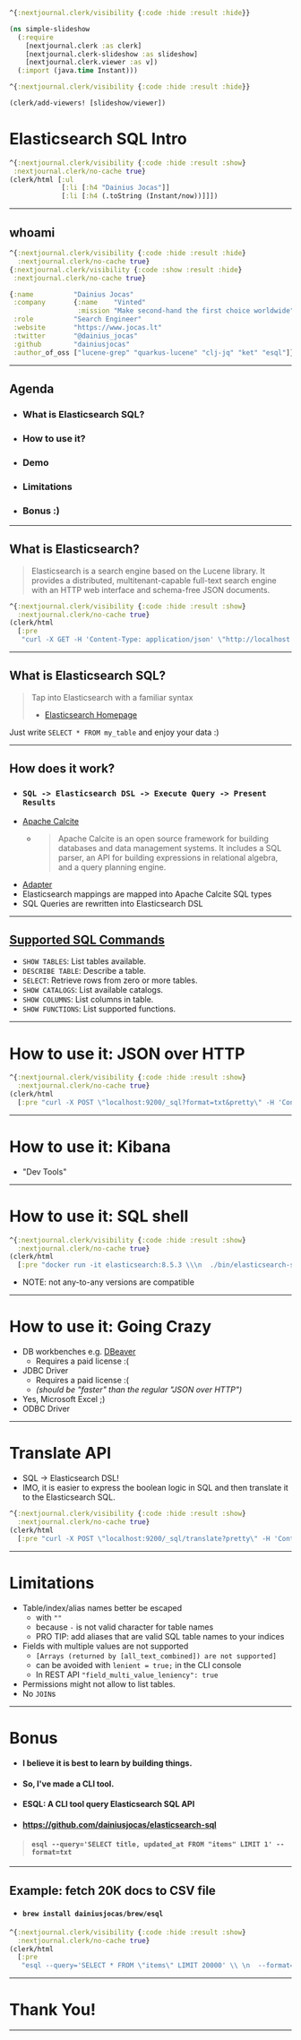 ```clojure
^{:nextjournal.clerk/visibility {:code :hide :result :hide}}

(ns simple-slideshow
  (:require
    [nextjournal.clerk :as clerk]
    [nextjournal.clerk-slideshow :as slideshow]
    [nextjournal.clerk.viewer :as v])
  (:import (java.time Instant)))

^{:nextjournal.clerk/visibility {:code :hide :result :hide}}

(clerk/add-viewers! [slideshow/viewer])
```

# Elasticsearch SQL Intro

```clojure
^{:nextjournal.clerk/visibility {:code :hide :result :show}
 :nextjournal.clerk/no-cache true}
(clerk/html [:ul
             [:li [:h4 "Dainius Jocas"]]
             [:li [:h4 (.toString (Instant/now))]]])
```
---

## whoami

```clojure
^{:nextjournal.clerk/visibility {:code :hide :result :hide}
  :nextjournal.clerk/no-cache true}
{:nextjournal.clerk/visibility {:code :show :result :hide}
 :nextjournal.clerk/no-cache true}
```

```clojure
{:name          "Dainius Jocas"
 :company       {:name    "Vinted"
                 :mission "Make second-hand the first choice worldwide"}
 :role          "Search Engineer"
 :website       "https://www.jocas.lt"
 :twitter       "@dainius_jocas"
 :github        "dainiusjocas"
 :author_of_oss ["lucene-grep" "quarkus-lucene" "clj-jq" "ket" "esql"]}
```

---

## Agenda

- ### What is Elasticsearch SQL?
- ### How to use it?
- ### Demo
- ### Limitations
- ### Bonus :)

---

## What is Elasticsearch?

> Elasticsearch is a search engine based on the Lucene library. It provides a distributed, multitenant-capable full-text search engine with an HTTP web interface and schema-free JSON documents.

```clojure
^{:nextjournal.clerk/visibility {:code :hide :result :show}
  :nextjournal.clerk/no-cache true}
(clerk/html
  [:pre
   "curl -X GET -H 'Content-Type: application/json' \"http://localhost:9200/items/_search\" -d'\n{\n  \"query\": {\n    \"multi_match\" : {\n      \"query\":    \"this is a test\", \n      \"fields\": [ \"subject\", \"message\" ] \n    }\n  }\n}'"])
```

---

## What is Elasticsearch SQL?

> Tap into Elasticsearch with a familiar syntax
> - [Elasticsearch Homepage](https://www.elastic.co/what-is/elasticsearch-sql)

Just write `SELECT * FROM my_table` and enjoy your data :)


---

## How does it work?

- ### `SQL -> Elasticsearch DSL -> Execute Query -> Present Results`
- [Apache Calcite](https://calcite.apache.org)
  - > Apache Calcite is an open source framework for building databases and data management systems. It includes a SQL parser, an API for building expressions in relational algebra, and a query planning engine.
- [Adapter](https://calcite.apache.org/docs/elasticsearch_adapter.html)
- Elasticsearch mappings are mapped into Apache Calcite SQL types
- SQL Queries are rewritten into Elasticsearch DSL

---

## [Supported SQL Commands](https://www.elastic.co/guide/en/elasticsearch/reference/current/sql-commands.html)

- `SHOW TABLES`: List tables available.
- `DESCRIBE TABLE`: Describe a table.
- `SELECT`: Retrieve rows from zero or more tables.
- `SHOW CATALOGS`: List available catalogs.
- `SHOW COLUMNS`: List columns in table.
- `SHOW FUNCTIONS`: List supported functions.

---

# How to use it: JSON over HTTP

```clojure
^{:nextjournal.clerk/visibility {:code :hide :result :show}
  :nextjournal.clerk/no-cache true}
(clerk/html 
  [:pre "curl -X POST \"localhost:9200/_sql?format=txt&pretty\" -H 'Content-Type: application/json' -d'\n{\n  \"query\": \"SELECT * FROM library WHERE release_date < \\u00272000-01-01\\u0027\"\n}\n'\n"])
```

---

# How to use it: Kibana

- "Dev Tools"

---

# How to use it: SQL shell


```clojure
^{:nextjournal.clerk/visibility {:code :hide :result :show}
  :nextjournal.clerk/no-cache true}
(clerk/html 
  [:pre "docker run -it elasticsearch:8.5.3 \\\n  ./bin/elasticsearch-sql-cli \\\n  http://localhost:9200"])
```

- NOTE: not any-to-any versions are compatible

---

# How to use it: Going Crazy

- DB workbenches e.g. [DBeaver](https://www.elastic.co/guide/en/elasticsearch/reference/current/sql-client-apps-dbeaver.html#sql-client-apps-dbeaver)
  - Requires a paid license :(
- JDBC Driver 
  - Requires a paid license :(
  - *(should be "faster" than the regular "JSON over HTTP")*
- Yes, Microsoft Excel ;)
- ODBC Driver

---

# Translate API

- SQL -> Elasticsearch DSL!
- IMO, it is easier to express the boolean logic in SQL and then translate it to the Elasticsearch SQL.

```clojure
^{:nextjournal.clerk/visibility {:code :hide :result :show}
  :nextjournal.clerk/no-cache true}
(clerk/html
  [:pre "curl -X POST \"localhost:9200/_sql/translate?pretty\" -H 'Content-Type: application/json' -d'\n{\n  \"query\": \"SELECT * FROM library ORDER BY page_count DESC\",\n  \"fetch_size\": 10\n}\n'\n"])

```

---

# Limitations

- Table/index/alias names better be escaped 
  - with `""` 
  - because `-` is not valid character for table names
  - PRO TIP: add aliases that are valid SQL table names to your indices
- Fields with multiple values are not supported
  - `[Arrays (returned by [all_text_combined]) are not supported]`
  - can be avoided with `lenient = true;` in the CLI console
  - In REST API `"field_multi_value_leniency": true`
- Permissions might not allow to list tables.
- No `JOIN`s

---

# Bonus

- #### I believe it is best to learn by building things.
- #### So, I've made a CLI tool.
- #### **ESQL**: A CLI tool query Elasticsearch SQL API
- #### https://github.com/dainiusjocas/elasticsearch-sql

> #### `esql --query='SELECT title, updated_at FROM "items" LIMIT 1' --format=txt`
---

##  Example: fetch 20K docs to CSV file

- #### `brew install dainiusjocas/brew/esql`

```clojure
^{:nextjournal.clerk/visibility {:code :hide :result :show}
  :nextjournal.clerk/no-cache true}
(clerk/html 
  [:pre
   "esql --query='SELECT * FROM \"items\" LIMIT 20000' \\ \n  --format=csv \\ \n  > my.csv"])
```

---

# Thank You!

---
